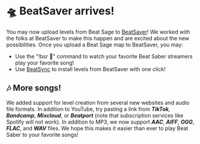 # 🛸 BeatSaver arrives!

You may now upload levels from Beat Sage to [BeatSaver](https://beatsaver.com)! We worked with the folks at BeatSaver to make this happen and are excited about the new possibilities. Once you upload a Beat Sage map to BeatSaver, you may:

- Use the "!bsr 🔑" command to watch your favorite Beat Saber streamers play your favorite song!
- Use [BeatSync](https://bsaber.com/beatsync/) to install levels from BeatSaver with one click!

## 🎶 More songs!

We added support for level creation from several new websites and audio file formats. In addition to YouTube, try pasting a link from ***TikTok***, ***Bandcamp***, ***Mixcloud***, or ***Beatport*** (note that subscription services like Spotify will not work). In addition to MP3, we now support ***AAC***, ***AIFF***, ***OGG***, ***FLAC***, and ***WAV*** files. We hope this makes it easier than ever to play Beat Saber to your favorite songs!
